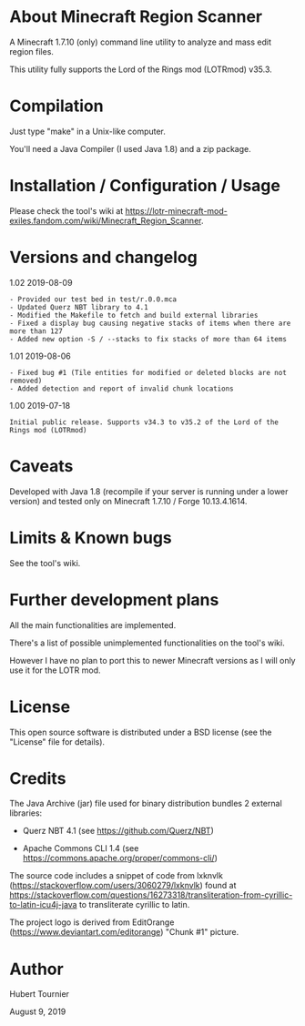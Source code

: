 # About Minecraft Region Scanner

A Minecraft 1.7.10 (only) command line utility to analyze and mass edit region files.

This utility fully supports the Lord of the Rings mod (LOTRmod) v35.3.

# Compilation

Just type "make" in a Unix-like computer.

You'll need a Java Compiler (I used Java 1.8) and a zip package.

# Installation / Configuration / Usage

Please check the tool's wiki at https://lotr-minecraft-mod-exiles.fandom.com/wiki/Minecraft_Region_Scanner.

# Versions and changelog

1.02 2019-08-09

    - Provided our test bed in test/r.0.0.mca
    - Updated Querz NBT library to 4.1
    - Modified the Makefile to fetch and build external libraries
    - Fixed a display bug causing negative stacks of items when there are more than 127
    - Added new option -S / --stacks to fix stacks of more than 64 items

1.01 2019-08-06

    - Fixed bug #1 (Tile entities for modified or deleted blocks are not removed)
    - Added detection and report of invalid chunk locations

1.00 2019-07-18

    Initial public release. Supports v34.3 to v35.2 of the Lord of the Rings mod (LOTRmod)

# Caveats

Developed with Java 1.8 (recompile if your server is running under a lower version) and tested only on Minecraft 1.7.10 / Forge 10.13.4.1614.

# Limits & Known bugs

See the tool's wiki.

# Further development plans

All the main functionalities are implemented.

There's a list of possible unimplemented functionalities on the tool's wiki.

However I have no plan to port this to newer Minecraft versions as I will only use it for the LOTR mod.

# License

This open source software is distributed under a BSD license (see the "License" file for details).

# Credits

The Java Archive (jar) file used for binary distribution bundles 2 external libraries:

- Querz NBT 4.1 (see https://github.com/Querz/NBT)

- Apache Commons CLI 1.4 (see https://commons.apache.org/proper/commons-cli/)

The source code includes a snippet of code from lxknvlk (https://stackoverflow.com/users/3060279/lxknvlk) found at https://stackoverflow.com/questions/16273318/transliteration-from-cyrillic-to-latin-icu4j-java to transliterate cyrillic to latin.

The project logo is derived from EditOrange (https://www.deviantart.com/editorange) "Chunk #1" picture.

# Author

Hubert Tournier

August 9, 2019
